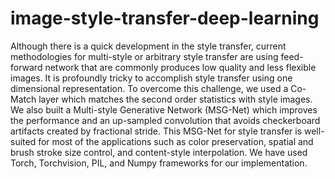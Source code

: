 # image-style-transfer-deep-learning

Although there is a quick development in the style transfer, current methodologies for multi-style or arbitrary style transfer are using feed-forward network that are commonly produces low quality and less flexible images. It is profoundly tricky to accomplish style transfer using one dimensional representation. To overcome this
challenge, we used a Co-Match layer which matches the second order statistics with style images. We also built
a Multi-style Generative Network (MSG-Net) which improves the performance and an up-sampled convolution
that avoids checkerboard artifacts created by fractional stride. This MSG-Net for style transfer is well-suited
for most of the applications such as color preservation, spatial and brush stroke size control, and content-style
interpolation. We have used Torch, Torchvision, PIL, and Numpy frameworks for our implementation.
